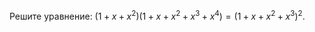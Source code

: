 Решите уравнение: $\left( 1+x+{{x}^{2}} \right)\left( 1+x+{{x}^{2}}+{{x}^{3}}+{{x}^{4}} \right)={{\left( 1+x+{{x}^{2}}+{{x}^{3}} \right)}^{2}}.$